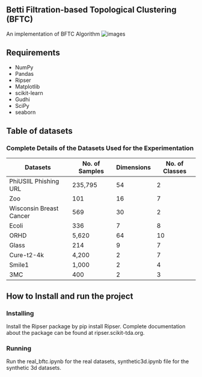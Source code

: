 ## Betti Filtration-based Topological Clustering (BFTC)
An implementation of BFTC Algorithm
![images](https://github.com/Arghyapa/bftc/blob/main/synthetic-2d.png)

## Requirements
- NumPy
- Pandas
- Ripser
- Matplotlib
- scikit-learn
- Gudhi
- SciPy
- seaborn
## Table of datasets
### Complete Details of the Datasets Used for the Experimentation

| Datasets                   | No. of Samples | Dimensions | No. of Classes |
|----------------------------|----------------|------------|----------------|
| PhiUSIIL Phishing URL      | 235,795        | 54         | 2              |
| Zoo                        | 101            | 16         | 7              |
| Wisconsin Breast Cancer    | 569            | 30         | 2              |
| Ecoli                      | 336            | 7          | 8              |
| ORHD                       | 5,620          | 64         | 10             |
| Glass                      | 214            | 9          | 7              |
| Cure-t2-4k                 | 4,200          | 2          | 7              |
| Smile1                     | 1,000          | 2          | 4              |
| 3MC                        | 400            | 2          | 3              |

## How to Install and run the project
### Installing
Install the Ripser package by pip install Ripser. Complete documentation about the package can be found at ripser.scikit-tda.org.
### Running
Run the real_bftc.ipynb for the real datasets, synthetic3d.ipynb file for the synthetic 3d datasets.
